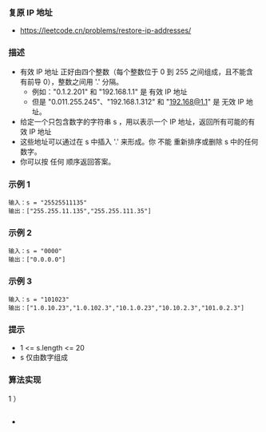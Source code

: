 ### 复原 IP 地址

- https://leetcode.cn/problems/restore-ip-addresses/

### 描述

- 有效 IP 地址 正好由四个整数（每个整数位于 0 到 255 之间组成，且不能含有前导 0），整数之间用 '.' 分隔。
  * 例如："0.1.2.201" 和 "192.168.1.1" 是 有效 IP 地址
  * 但是 "0.011.255.245"、"192.168.1.312" 和 "192.168@1.1" 是 无效 IP 地址。
- 给定一个只包含数字的字符串 s ，用以表示一个 IP 地址，返回所有可能的有效 IP 地址
- 这些地址可以通过在 s 中插入 '.' 来形成。你 不能 重新排序或删除 s 中的任何数字。
- 你可以按 任何 顺序返回答案。

### 示例 1

```
输入：s = "25525511135"
输出：["255.255.11.135","255.255.111.35"]
```

### 示例 2

```
输入：s = "0000"
输出：["0.0.0.0"]
```

### 示例 3

```
输入：s = "101023"
输出：["1.0.10.23","1.0.102.3","10.1.0.23","10.10.2.3","101.0.2.3"]
```
 
### 提示

- 1 <= s.length <= 20
- s 仅由数字组成

### 算法实现

1 ）

```

```

- 